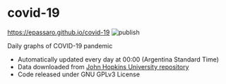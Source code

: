# covid-19

https://epassaro.github.io/covid-19 ![publish](https://github.com/epassaro/covid-19/workflows/publish/badge.svg)

Daily graphs of COVID-19 pandemic

- Automatically updated every day at 00:00 (Argentina Standard Time)
- Data downloaded from [John Hopkins University repository](https://github.com/CSSEGISandData/COVID-19)
- Code released under GNU GPLv3 License
